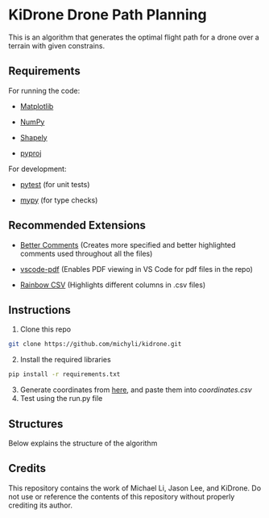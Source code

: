 # KiDrone Drone Path Planning

This is an algorithm that generates the optimal flight path for a drone over a terrain with given constrains.

## Requirements

For running the code:

* [Matplotlib](https://matplotlib.org/)

* [NumPy](https://numpy.org/)

* [Shapely](https://pypi.org/project/shapely/)

* [pyproj](https://pyproj4.github.io/pyproj/stable/index.html)

For development:

* [pytest](https://docs.pytest.org/en/8.2.x/) (for unit tests)

* [mypy](https://mypy-lang.org/) (for type checks)

## Recommended Extensions
* [Better Comments](https://marketplace.visualstudio.com/items?itemName=aaron-bond.better-comments) (Creates more specified and better highlighted comments used throughout all the files)

* [vscode-pdf](https://marketplace.visualstudio.com/items?itemName=tomoki1207.pdf) (Enables PDF viewing in VS Code for pdf files in the repo)

* [Rainbow CSV](https://marketplace.visualstudio.com/items?itemName=mechatroner.rainbow-csv) (Highlights different columns in .csv files)

## Instructions
1. Clone this repo
```bash
git clone https://github.com/michyli/kidrone.git
```
2. Install the required libraries
```bash
pip install -r requirements.txt
```
3. Generate coordinates from [here](https://www.keene.edu/campus/maps/tool/), and paste them into *coordinates.csv*
4. Test using the run.py file
## Structures
Below explains the structure of the algorithm
<!-- TODO: Need to be Completed -->

## Credits ##
This repository contains the work of Michael Li, Jason Lee, and KiDrone. Do not use or reference the contents of this repository without properly crediting its author.